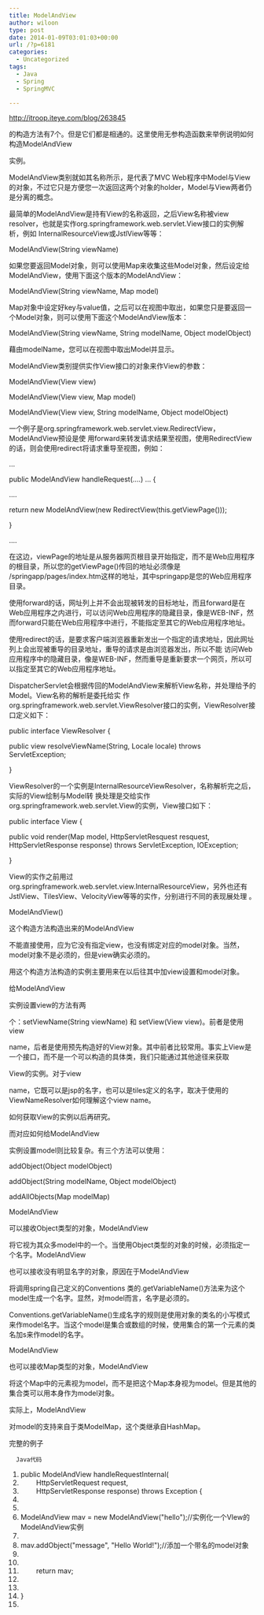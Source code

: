 ```yaml
---
title: ModelAndView
author: wiloon
type: post
date: 2014-01-09T03:01:03+00:00
url: /?p=6181
categories:
  - Uncategorized
tags:
  - Java
  - Spring
  - SpringMVC

---
```

http://itroop.iteye.com/blog/263845

的构造方法有7个。但是它们都是相通的。这里使用无参构造函数来举例说明如何构造ModelAndView

实例。
  
ModelAndView类别就如其名称所示，是代表了MVC Web程序中Model与View的对象，不过它只是方便您一次返回这两个对象的holder，Model与View两者仍是分离的概念。
  
最简单的ModelAndView是持有View的名称返回，之后View名称被view resolver，也就是实作org.springframework.web.servlet.View接口的实例解析，例如 InternalResourceView或JstlView等等：

ModelAndView(String viewName)
  
如果您要返回Model对象，则可以使用Map来收集这些Model对象，然后设定给ModelAndView，使用下面这个版本的ModelAndView：

ModelAndView(String viewName, Map model)
  
Map对象中设定好key与value值，之后可以在视图中取出，如果您只是要返回一个Model对象，则可以使用下面这个ModelAndView版本：

ModelAndView(String viewName, String modelName, Object modelObject)
  
藉由modelName，您可以在视图中取出Model并显示。
  
ModelAndView类别提供实作View接口的对象来作View的参数：

ModelAndView(View view)

ModelAndView(View view, Map model)

ModelAndView(View view, String modelName, Object modelObject)
  
一个例子是org.springframework.web.servlet.view.RedirectView，ModelAndView预设是使 用forward来转发请求结果至视图，使用RedirectView的话，则会使用redirect将请求重导至视图，例如：

…

public ModelAndView handleRequest(&#8230;.) … {

&#8230;.

return new ModelAndView(new RedirectView(this.getViewPage()));

}

&#8230;.
  
在这边，viewPage的地址是从服务器网页根目录开始指定，而不是Web应用程序的根目录，所以您的getViewPage()传回的地址必须像是 /springapp/pages/index.htm这样的地址，其中springapp是您的Web应用程序目录。
  
使用forward的话，网址列上并不会出现被转发的目标地址，而且forward是在Web应用程序之内进行，可以访问Web应用程序的隐藏目录，像是WEB-INF，然而forward只能在Web应用程序中进行，不能指定至其它的Web应用程序地址。
  
使用redirect的话，是要求客户端浏览器重新发出一个指定的请求地址，因此网址列上会出现被重导的目录地址，重导的请求是由浏览器发出，所以不能 访问Web应用程序中的隐藏目录，像是WEB-INF，然而重导是重新要求一个网页，所以可以指定至其它的Web应用程序地址。
  
DispatcherServlet会根据传回的ModelAndView来解析View名称，并处理给予的Model。View名称的解析是委托给实 作org.springframework.web.servlet.ViewResolver接口的实例，ViewResolver接口定义如下：

public interface ViewResolver {

public view resolveViewName(String, Locale locale) throws ServletException;

}
  
ViewResolver的一个实例是InternalResourceViewResolver，名称解析完之后，实际的View绘制与Model转 换处理是交给实作org.springframework.web.servlet.View的实例，View接口如下：

public interface View {

public void render(Map model, HttpServletResquest resquest, HttpServletResponse response) throws ServletException, IOException;

}
  
View的实作之前用过org.springframework.web.servlet.view.InternalResourceView，另外也还有JstlView、TilesView、VelocityView等等的实作，分别进行不同的表现展处理 。

ModelAndView()

这个构造方法构造出来的ModelAndView

不能直接使用，应为它没有指定view，也没有绑定对应的model对象。当然，model对象不是必须的，但是view确实必须的。

用这个构造方法构造的实例主要用来在以后往其中加view设置和model对象。

给ModelAndView

实例设置view的方法有两

个：setViewName(String viewName) 和 setView(View view)。前者是使用view

name，后者是使用预先构造好的View对象。其中前者比较常用。事实上View是一个接口，而不是一个可以构造的具体类，我们只能通过其他途径来获取

View的实例。对于view

name，它既可以是jsp的名字，也可以是tiles定义的名字，取决于使用的ViewNameResolver如何理解这个view name。

如何获取View的实例以后再研究。

而对应如何给ModelAndView

实例设置model则比较复杂。有三个方法可以使用：

addObject(Object modelObject)

addObject(String modelName, Object modelObject)

addAllObjects(Map modelMap)

ModelAndView

可以接收Object类型的对象，ModelAndView

将它视为其众多model中的一个。当使用Object类型的对象的时候，必须指定一个名字。ModelAndView

也可以接收没有明显名字的对象，原因在于ModelAndView

将调用spring自己定义的Conventions 类的.getVariableName()方法来为这个model生成一个名字。显然，对model而言，名字是必须的。

Conventions.getVariableName()生成名字的规则是使用对象的类名的小写模式来作model名字。当这个model是集合或数组的时候，使用集合的第一个元素的类名加s来作model的名字。

ModelAndView

也可以接收Map类型的对象，ModelAndView

将这个Map中的元素视为model，而不是把这个Map本身视为model。但是其他的集合类可以用本身作为model对象。

实际上，ModelAndView

对model的支持来自于类ModelMap，这个类继承自HashMap。

完整的例子


  
    
      Java代码
    
  
  
  <ol start="1">
    <li>
      <span style="font-size: small;">public ModelAndView handleRequestInternal(
    </li>
    <li>
              HttpServletRequest request,
    </li>
    <li>
              HttpServletResponse response) throws Exception {
    </li>
    <li>
    </li>
    <li>
    </li>
    <li>
      ModelAndView mav = new ModelAndView("hello");//实例化一个VIew的ModelAndView实例
    </li>
    <li>
    </li>
    <li>
      mav.addObject("message", "Hello World!");//添加一个带名的model对象
    </li>
    <li>
    </li>
    <li>
    </li>
    <li>
              return mav;
    </li>
    <li>
    </li>
    <li>
    </li>
    <li>
      }
    </li>
    <li>
      </span>
    </li>
  </ol>
